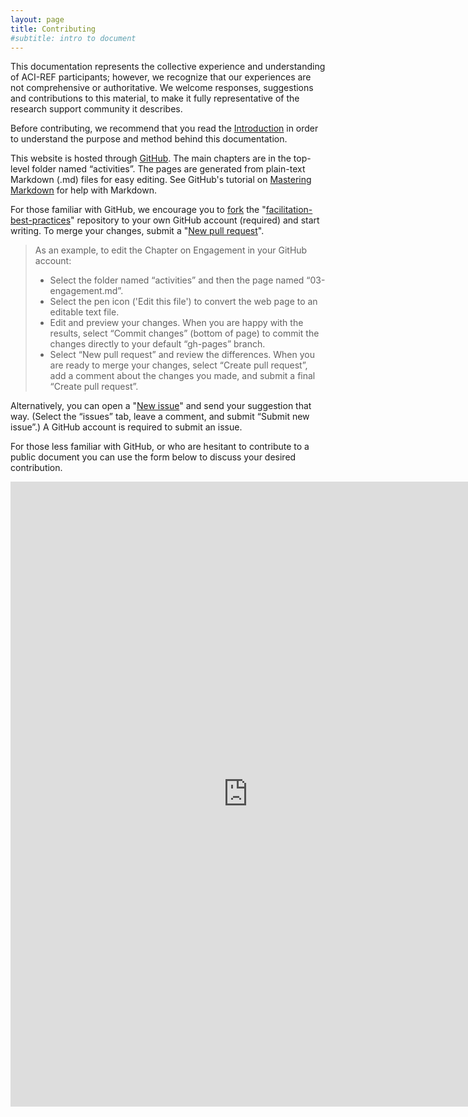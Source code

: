 ```yaml
---
layout: page
title: Contributing
#subtitle: intro to document
---
```


This documentation represents the collective experience and understanding 
of ACI-REF participants; however, we recognize that our experiences are 
not comprehensive or authoritative. We welcome responses, suggestions and 
contributions to this material, to make it fully representative of the 
research support community it describes.  

Before contributing, we recommend that 
you read the [Introduction](http://aci-ref.github.io/facilitation_leading_practices/introduction) in 
order to understand the purpose and method behind this documentation.  

This website is hosted through [GitHub](https://github.com/aci-ref/facilitation_leading_practices). 
The main chapters are in the top-level folder named “activities”. The pages are generated from 
plain-text Markdown (.md) files for easy editing. See GitHub's tutorial on [Mastering Markdown](https://guides.github.com/features/mastering-markdown/) for help with Markdown.

For those familiar with GitHub, we encourage you to [fork](https://help.github.com/articles/fork-a-repo/) 
the "[facilitation-best-practices](https://github.com/aci-ref/facilitation_leading_practices)" repository to your own GitHub account (required) and start writing. To merge your changes, submit a "[New pull request](https://help.github.com/articles/creating-a-pull-request/)".

> As an example, to edit the Chapter on Engagement in your GitHub account: 
> 
> * Select the folder named “activities” and then the page named “03-engagement.md”. 
> * Select the pen icon ('Edit this file') to convert the web page to an editable text file. 
> * Edit and preview your changes. When you are happy with the results, select “Commit changes” (bottom of page) to commit the changes directly to your default “gh-pages” branch. 
> * Select “New pull request” and review the differences. When you are ready to merge your changes, select “Create pull request”, add a comment about the changes you made, and submit a final “Create pull request”. 

Alternatively, you can open a "[New issue](https://help.github.com/articles/creating-an-issue/)" and send your suggestion that way.  (Select the “issues” tab, leave a comment, and submit “Submit new issue”.)  A GitHub account is required to submit an issue.

For those less familiar with GitHub, or who are hesitant to contribute to a public document you can use the form below to discuss your desired contribution.

<iframe src="https://docs.google.com/forms/d/e/1FAIpQLSeQZV2ESXuvG8lOvsmdw-XBCQIk4Ci1M189-xkd_gbfNhYH2A/viewform?embedded=true" width="760" height="1000" frameborder="0" marginheight="0" marginwidth="0">Loading...</iframe>
